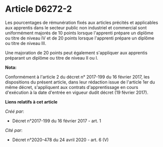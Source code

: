 # Article D6272-2

Les  pourcentages de rémunération fixés aux articles précités et applicables  aux apprentis dans le secteur public non
industriel et commercial sont  uniformément majorés de 10 points lorsque l'apprenti prépare un diplôme  ou titre de niveau IV
et de 20 points lorsque l'apprenti prépare un  diplôme ou titre de niveau III. 

Une majoration de 20 points peut également s'appliquer aux apprentis préparant un diplôme ou titre de niveau II ou I.

**Nota:**

Conformément à l'article 2 du décret n° 2017-199 du 16 février 2017, les dispositions du présent article, dans leur rédaction
issue de l'article 1er du même décret, s'appliquent aux contrats d'apprentissage en cours d'exécution à la date d'entrée en
vigueur dudit décret (19 février 2017).

**Liens relatifs à cet article**

_Créé par_:

  - Décret n°2017-199 du 16 février 2017 - art. 1

_Cité par_:

  - Décret n°2020-478 du 24 avril 2020 - art. 6 (V)
